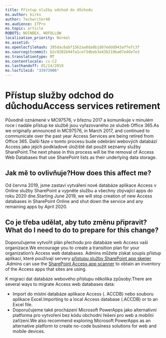 ```yaml
---
title: Přístup služby odchod do důchodu
ms.author: kirks
author: Techwriter40
ms.audience: ITPro
ms.topic: article
ROBOTS: NOINDEX, NOFOLLOW
localization_priority: Normal
ms.assetid: ''
ms.openlocfilehash: 395dac6abf1562aa0da0b1d87eddd943affefc3f
ms.sourcegitcommit: b2c9202b94fa1ce73dbeb3e43b219ba07e46e7e3
ms.translationtype: MT
ms.contentlocale: cs-CZ
ms.lasthandoff: 05/14/2019
ms.locfileid: "33973906"
---
```

# <a name="access-services-retirement"></a><span data-ttu-id="bb327-102">Přístup služby odchod do důchodu</span><span class="sxs-lookup"><span data-stu-id="bb327-102">Access services retirement</span></span>

<span data-ttu-id="bb327-103">Původně oznámené v MC97576, v březnu 2017 a komunikuje v minulém roce i nadále přístup ke službě jsou vyřazovaného ze služeb Office 365.</span><span class="sxs-lookup"><span data-stu-id="bb327-103">As we originally announced in MC97576, in March 2017, and continued to communicate over the past year Access Services are being retired from Office 365.</span></span> <span data-ttu-id="bb327-104">Další fáze v tomto procesu bude odebrání webových databází Access jako jejich podkladové úložiště dat použít seznamy služby SharePoint.</span><span class="sxs-lookup"><span data-stu-id="bb327-104">The next phase in this process will be the removal of Access Web Databases that use SharePoint lists as their underlying data storage.</span></span>

## <a name="how-does-this-affect-me"></a><span data-ttu-id="bb327-105">Jak mě to ovlivňuje?</span><span class="sxs-lookup"><span data-stu-id="bb327-105">How does this affect me?</span></span>

<span data-ttu-id="bb327-106">Od června 2019, jsme zastaví vytváření nové databáze aplikace Access v Online služby SharePoint a vypněte službu a všechny zbývající apps do roku 2020 dne.</span><span class="sxs-lookup"><span data-stu-id="bb327-106">Starting June 2019, we will stop creation of new Access databases in SharePoint Online and shut down the service and any remaining apps by April 2020.</span></span>

## <a name="what-do-i-need-to-do-to-prepare-for-this-change"></a><span data-ttu-id="bb327-107">Co je třeba udělat, aby tuto změnu připravit?</span><span class="sxs-lookup"><span data-stu-id="bb327-107">What do I need to do to prepare for this change?</span></span>

<span data-ttu-id="bb327-108">Doporučujeme vytvořit plán přechodu pro databáze web Access vaší organizace.</span><span class="sxs-lookup"><span data-stu-id="bb327-108">We encourage you to create a transition plan for your organization’s Access web databases.</span></span> <span data-ttu-id="bb327-109">Admins můžete získat soupis přístup aplikací, které používají servery [přístupu služby SharePoint app skener](https://nam06.safelinks.protection.outlook.com/?url=https%3A%2F%2Fgithub.com%2FSharePoint%2FPnP-Tools%2Ftree%2Fmaster%2FSolutions%2FSharePoint.AccessApp.Scanner&data=02%7C01%7Csalarson%40microsoft.com%7C0f8afc9cd02f45ac32d708d6d26c5b40%7C72f988bf86f141af91ab2d7cd011db47%7C1%7C0%7C636927760189423652&sdata=xH%2FPQdPyyGEUBiXfMwUAhBE4UmsuBa4JhFDZUbjUkZU%3D&reserved=0) .</span><span class="sxs-lookup"><span data-stu-id="bb327-109">Admins can use the [SharePoint Access app scanner](https://nam06.safelinks.protection.outlook.com/?url=https%3A%2F%2Fgithub.com%2FSharePoint%2FPnP-Tools%2Ftree%2Fmaster%2FSolutions%2FSharePoint.AccessApp.Scanner&data=02%7C01%7Csalarson%40microsoft.com%7C0f8afc9cd02f45ac32d708d6d26c5b40%7C72f988bf86f141af91ab2d7cd011db47%7C1%7C0%7C636927760189423652&sdata=xH%2FPQdPyyGEUBiXfMwUAhBE4UmsuBa4JhFDZUbjUkZU%3D&reserved=0) to obtain an inventory of the Access apps that sites are using.</span></span> 

<span data-ttu-id="bb327-110">K migraci dat databáze webového přístupu několika způsoby:</span><span class="sxs-lookup"><span data-stu-id="bb327-110">There are several ways to migrate Access web databases data:</span></span>

- <span data-ttu-id="bb327-111">Import do místní databáze aplikace Access (. ACCDB) nebo souboru aplikace Excel.</span><span class="sxs-lookup"><span data-stu-id="bb327-111">Importing to a local Access database (.ACCDB) or to an Excel file.</span></span>
- <span data-ttu-id="bb327-112">Doporučujeme také procházení Microsoft PowerApps jako alternativní platforma pro vytvoření bez kódu obchodní řešení pro web a mobilní zařízení.</span><span class="sxs-lookup"><span data-stu-id="bb327-112">We also recommend exploring Microsoft PowerApps as an alternative platform to create no-code business solutions for web and mobile devices.</span></span>